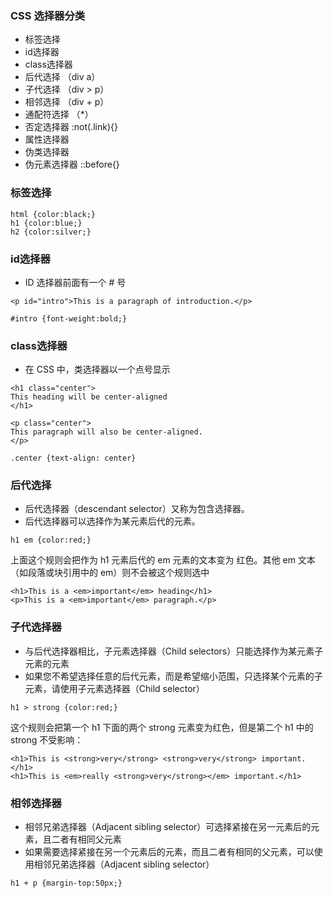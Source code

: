 ### CSS 选择器分类
 - 标签选择 
 - id选择器
 - class选择器
 - 后代选择 （div a）
 - 子代选择 （div > p）
 - 相邻选择 （div + p）
 - 通配符选择 （*）
 - 否定选择器 :not(.link){}
 - 属性选择器
 - 伪类选择器
 - 伪元素选择器 ::before{}

### 标签选择
```
html {color:black;}
h1 {color:blue;}
h2 {color:silver;}
```
### id选择器
- ID 选择器前面有一个 # 号 
```
<p id="intro">This is a paragraph of introduction.</p>
```
```
#intro {font-weight:bold;}
```
###  class选择器
- 在 CSS 中，类选择器以一个点号显示
```
<h1 class="center">
This heading will be center-aligned
</h1>

<p class="center">
This paragraph will also be center-aligned.
</p>
```
```
.center {text-align: center}
```
### 后代选择
- 后代选择器（descendant selector）又称为包含选择器。
- 后代选择器可以选择作为某元素后代的元素。
```
h1 em {color:red;}
```
上面这个规则会把作为 h1 元素后代的 em 元素的文本变为 红色。其他 em 文本（如段落或块引用中的 em）则不会被这个规则选中
```
<h1>This is a <em>important</em> heading</h1>
<p>This is a <em>important</em> paragraph.</p>
```
### 子代选择器
- 与后代选择器相比，子元素选择器（Child selectors）只能选择作为某元素子元素的元素
- 如果您不希望选择任意的后代元素，而是希望缩小范围，只选择某个元素的子元素，请使用子元素选择器（Child selector）
```
h1 > strong {color:red;}
```
这个规则会把第一个 h1 下面的两个 strong 元素变为红色，但是第二个 h1 中的 strong 不受影响：
```
<h1>This is <strong>very</strong> <strong>very</strong> important.</h1>
<h1>This is <em>really <strong>very</strong></em> important.</h1>
```
### 相邻选择器
- 相邻兄弟选择器（Adjacent sibling selector）可选择紧接在另一元素后的元素，且二者有相同父元素
- 如果需要选择紧接在另一个元素后的元素，而且二者有相同的父元素，可以使用相邻兄弟选择器（Adjacent sibling selector）
```
h1 + p {margin-top:50px;}
```
